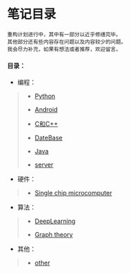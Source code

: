 # 笔记目录

    重构计划进行中，其中有一部分以近乎修缮完毕。
    其他部分还有些内容存在问题以及内容较少的问题。
    我会尽力补充，如果有想法或者推荐，欢迎留言。
    
#### 目录：

* 编程：
>* [Python](https://github.com/shencang/note/tree/master/Python)
>
>* [Android](https://github.com/shencang/note/tree/master/Android)
>
>* [C和C++](https://github.com/shencang/note/tree/master/CorC%2B%2B)
>
>* [DateBase](https://github.com/shencang/note/tree/master/DateBase)
>
>* [Java](https://github.com/shencang/note/tree/master/Java)
>
>* [server](https://github.com/shencang/note/tree/master/Server)

* 硬件：
>* [Single chip microcomputer](https://github.com/shencang/note/tree/master/Singlechip)
>
* 算法：
>* [DeepLearning](https://github.com/shencang/note/tree/master/DeepLearning)
>
>* [Graph theory](https://github.com/shencang/note/tree/master/Graph_theory)
* 其他：
>* [other](https://github.com/shencang/note/tree/master/Other)

